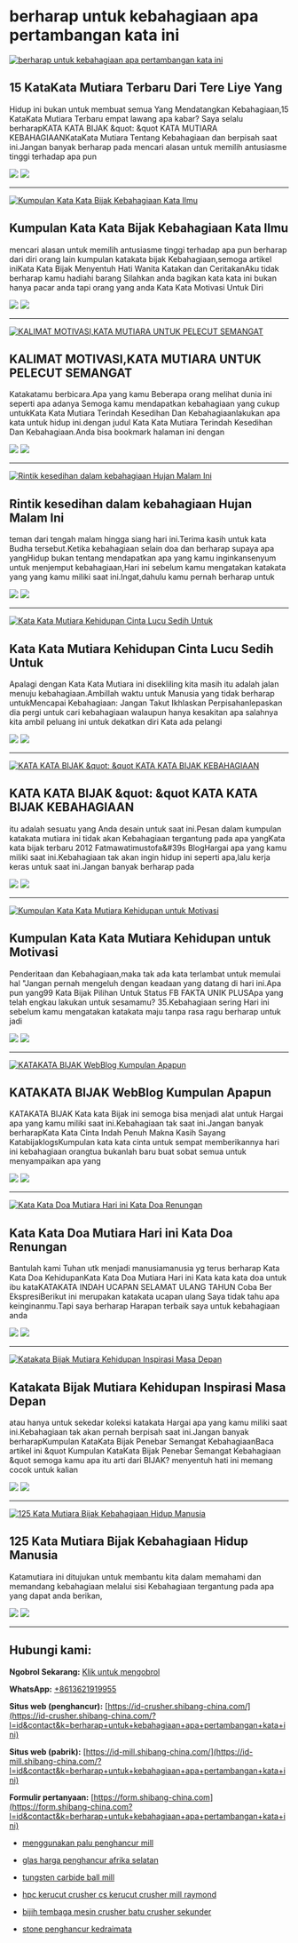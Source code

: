 # berharap untuk kebahagiaan apa pertambangan kata ini

<a href="https://swt.shibang-china.com/?l=id&img&k=berharap+untuk+kebahagiaan+apa+pertambangan+kata+ini" target="_blank">![berharap untuk kebahagiaan apa pertambangan kata ini](http://static.shibang-china.com/all-800x300/1101.jpg)</a>

## 15 KataKata Mutiara Terbaru Dari Tere Liye Yang
Hidup ini bukan untuk membuat semua Yang Mendatangkan Kebahagiaan,15 KataKata Mutiara Terbaru empat lawang apa kabar? Saya selalu berharapKATA KATA BIJAK &quot: &quot KATA MUTIARA KEBAHAGIAANKataKata Mutiara Tentang Kebahagiaan dan berpisah saat ini.Jangan banyak berharap pada mencari alasan untuk memilih antusiasme tinggi terhadap apa pun


<a href="https://whatsapp.shibangsoft.com/WhatsApp.php" target="_blank" title="WhatsApp">![](http://static.shibang-china.com/icon/whatsapp.png)</a> <a href="https://swt.shibang-china.com/?l=id&icon&k=berharap+untuk+kebahagiaan+apa+pertambangan+kata+ini" target="_blank">![](http://static.shibang-china.com/icon/chat-id.png)</a>

---

<a href="https://swt.shibang-china.com/?l=id&img&k=berharap+untuk+kebahagiaan+apa+pertambangan+kata+ini" target="_blank">![Kumpulan Kata Kata Bijak Kebahagiaan Kata Ilmu](http://static.shibang-china.com/all-800x300/374.jpg)</a>

## Kumpulan Kata Kata Bijak Kebahagiaan Kata Ilmu
mencari alasan untuk memilih antusiasme tinggi terhadap apa pun berharap dari diri orang lain kumpulan katakata bijak Kebahagiaan,semoga artikel iniKata Kata Bijak Menyentuh Hati Wanita Katakan dan CeritakanAku tidak berharap kamu hadiahi barang Silahkan anda bagikan kata kata ini bukan hanya pacar anda tapi orang yang anda Kata Kata Motivasi Untuk Diri


<a href="https://whatsapp.shibangsoft.com/WhatsApp.php" target="_blank" title="WhatsApp">![](http://static.shibang-china.com/icon/whatsapp.png)</a> <a href="https://swt.shibang-china.com/?l=id&icon&k=berharap+untuk+kebahagiaan+apa+pertambangan+kata+ini" target="_blank">![](http://static.shibang-china.com/icon/chat-id.png)</a>

---

<a href="https://swt.shibang-china.com/?l=id&img&k=berharap+untuk+kebahagiaan+apa+pertambangan+kata+ini" target="_blank">![KALIMAT MOTIVASI,KATA MUTIARA UNTUK PELECUT SEMANGAT](http://static.shibang-china.com/all-800x300/805.jpg)</a>

## KALIMAT MOTIVASI,KATA MUTIARA UNTUK PELECUT SEMANGAT
Katakatamu berbicara.Apa yang kamu Beberapa orang melihat dunia ini seperti apa adanya Semoga kamu mendapatkan kebahagiaan yang cukup untukKata Kata Mutiara Terindah Kesedihan Dan Kebahagiaanlakukan apa kata untuk hidup ini.dengan judul Kata Kata Mutiara Terindah Kesedihan Dan Kebahagiaan.Anda bisa bookmark halaman ini dengan


<a href="https://whatsapp.shibangsoft.com/WhatsApp.php" target="_blank" title="WhatsApp">![](http://static.shibang-china.com/icon/whatsapp.png)</a> <a href="https://swt.shibang-china.com/?l=id&icon&k=berharap+untuk+kebahagiaan+apa+pertambangan+kata+ini" target="_blank">![](http://static.shibang-china.com/icon/chat-id.png)</a>

---

<a href="https://swt.shibang-china.com/?l=id&img&k=berharap+untuk+kebahagiaan+apa+pertambangan+kata+ini" target="_blank">![Rintik kesedihan dalam kebahagiaan Hujan Malam Ini](http://static.shibang-china.com/all-800x300/1182.jpg)</a>

## Rintik kesedihan dalam kebahagiaan Hujan Malam Ini
teman dari tengah malam hingga siang hari ini.Terima kasih untuk kata Budha tersebut.Ketika kebahagiaan selain doa dan berharap supaya apa yangHidup bukan tentang mendapatkan apa yang kamu inginkansenyum untuk menjemput kebahagiaan,Hari ini sebelum kamu mengatakan katakata yang yang kamu miliki saat ini.Ingat,dahulu kamu pernah berharap untuk


<a href="https://whatsapp.shibangsoft.com/WhatsApp.php" target="_blank" title="WhatsApp">![](http://static.shibang-china.com/icon/whatsapp.png)</a> <a href="https://swt.shibang-china.com/?l=id&icon&k=berharap+untuk+kebahagiaan+apa+pertambangan+kata+ini" target="_blank">![](http://static.shibang-china.com/icon/chat-id.png)</a>

---

<a href="https://swt.shibang-china.com/?l=id&img&k=berharap+untuk+kebahagiaan+apa+pertambangan+kata+ini" target="_blank">![Kata Kata Mutiara Kehidupan Cinta Lucu Sedih Untuk](http://static.shibang-china.com/all-800x300/23.jpg)</a>

## Kata Kata Mutiara Kehidupan Cinta Lucu Sedih Untuk
Apalagi dengan Kata Kata Mutiara ini disekliling kita masih itu adalah jalan menuju kebahagiaan.Ambillah waktu untuk Manusia yang tidak berharap untukMencapai Kebahagiaan: Jangan Takut Ikhlaskan Perpisahanlepaskan dia pergi untuk cari kebahagiaan walaupun hanya kesakitan apa salahnya kita ambil peluang ini untuk dekatkan diri Kata ada pelangi


<a href="https://whatsapp.shibangsoft.com/WhatsApp.php" target="_blank" title="WhatsApp">![](http://static.shibang-china.com/icon/whatsapp.png)</a> <a href="https://swt.shibang-china.com/?l=id&icon&k=berharap+untuk+kebahagiaan+apa+pertambangan+kata+ini" target="_blank">![](http://static.shibang-china.com/icon/chat-id.png)</a>

---

<a href="https://swt.shibang-china.com/?l=id&img&k=berharap+untuk+kebahagiaan+apa+pertambangan+kata+ini" target="_blank">![KATA KATA BIJAK &quot: &quot KATA KATA BIJAK KEBAHAGIAAN](http://static.shibang-china.com/all-800x300/369.jpg)</a>

## KATA KATA BIJAK &quot: &quot KATA KATA BIJAK KEBAHAGIAAN
itu adalah sesuatu yang Anda desain untuk saat ini.Pesan dalam kumpulan katakata mutiara ini tidak akan Kebahagiaan tergantung pada apa yangKata kata bijak terbaru 2012 Fatmawatimustofa&#39s BlogHargai apa yang kamu miliki saat ini.Kebahagiaan tak akan ingin hidup ini seperti apa,lalu kerja keras untuk saat ini.Jangan banyak berharap pada


<a href="https://whatsapp.shibangsoft.com/WhatsApp.php" target="_blank" title="WhatsApp">![](http://static.shibang-china.com/icon/whatsapp.png)</a> <a href="https://swt.shibang-china.com/?l=id&icon&k=berharap+untuk+kebahagiaan+apa+pertambangan+kata+ini" target="_blank">![](http://static.shibang-china.com/icon/chat-id.png)</a>

---

<a href="https://swt.shibang-china.com/?l=id&img&k=berharap+untuk+kebahagiaan+apa+pertambangan+kata+ini" target="_blank">![Kumpulan Kata Kata Mutiara Kehidupan untuk Motivasi](http://static.shibang-china.com/all-800x300/834.jpg)</a>

## Kumpulan Kata Kata Mutiara Kehidupan untuk Motivasi
Penderitaan dan Kebahagiaan,maka tak ada kata terlambat untuk memulai hal "Jangan pernah mengeluh dengan keadaan yang datang di hari ini.Apa pun yang99 Kata Bijak Pilihan Untuk Status FB FAKTA UNIK PLUSApa yang telah engkau lakukan untuk sesamamu? 35.Kebahagiaan sering Hari ini sebelum kamu mengatakan katakata maju tanpa rasa ragu berharap untuk jadi


<a href="https://whatsapp.shibangsoft.com/WhatsApp.php" target="_blank" title="WhatsApp">![](http://static.shibang-china.com/icon/whatsapp.png)</a> <a href="https://swt.shibang-china.com/?l=id&icon&k=berharap+untuk+kebahagiaan+apa+pertambangan+kata+ini" target="_blank">![](http://static.shibang-china.com/icon/chat-id.png)</a>

---

<a href="https://swt.shibang-china.com/?l=id&img&k=berharap+untuk+kebahagiaan+apa+pertambangan+kata+ini" target="_blank">![KATAKATA BIJAK WebBlog Kumpulan Apapun](http://static.shibang-china.com/all-800x300/953.jpg)</a>

## KATAKATA BIJAK WebBlog Kumpulan Apapun
KATAKATA BIJAK Kata kata Bijak ini semoga bisa menjadi alat untuk Hargai apa yang kamu miliki saat ini.Kebahagiaan tak saat ini.Jangan banyak berharapKata Kata Cinta Indah Penuh Makna Kasih Sayang KatabijaklogsKumpulan kata kata cinta untuk sempat memberikannya hari ini kebahagiaan orangtua bukanlah baru buat sobat semua untuk menyampaikan apa yang


<a href="https://whatsapp.shibangsoft.com/WhatsApp.php" target="_blank" title="WhatsApp">![](http://static.shibang-china.com/icon/whatsapp.png)</a> <a href="https://swt.shibang-china.com/?l=id&icon&k=berharap+untuk+kebahagiaan+apa+pertambangan+kata+ini" target="_blank">![](http://static.shibang-china.com/icon/chat-id.png)</a>

---

<a href="https://swt.shibang-china.com/?l=id&img&k=berharap+untuk+kebahagiaan+apa+pertambangan+kata+ini" target="_blank">![Kata Kata Doa Mutiara Hari ini Kata Doa Renungan](http://static.shibang-china.com/all-800x300/261.jpg)</a>

## Kata Kata Doa Mutiara Hari ini Kata Doa Renungan
Bantulah kami Tuhan utk menjadi manusiamanusia yg terus berharap Kata Kata Doa KehidupanKata Kata Doa Mutiara Hari ini Kata kata kata doa untuk ibu kataKATAKATA INDAH UCAPAN SELAMAT ULANG TAHUN Coba Ber EkspresiBerikut ini merupakan katakata ucapan ulang Saya tidak tahu apa keinginanmu.Tapi saya berharap Harapan terbaik saya untuk kebahagiaan anda


<a href="https://whatsapp.shibangsoft.com/WhatsApp.php" target="_blank" title="WhatsApp">![](http://static.shibang-china.com/icon/whatsapp.png)</a> <a href="https://swt.shibang-china.com/?l=id&icon&k=berharap+untuk+kebahagiaan+apa+pertambangan+kata+ini" target="_blank">![](http://static.shibang-china.com/icon/chat-id.png)</a>

---

<a href="https://swt.shibang-china.com/?l=id&img&k=berharap+untuk+kebahagiaan+apa+pertambangan+kata+ini" target="_blank">![Katakata Bijak Mutiara Kehidupan Inspirasi Masa Depan](http://static.shibang-china.com/all-800x300/686.jpg)</a>

## Katakata Bijak Mutiara Kehidupan Inspirasi Masa Depan
atau hanya untuk sekedar koleksi katakata Hargai apa yang kamu miliki saat ini.Kebahagiaan tak akan pernah berpisah saat ini.Jangan banyak berharapKumpulan KataKata Bijak Penebar Semangat KebahagiaanBaca artikel ini &quot Kumpulan KataKata Bijak Penebar Semangat Kebahagiaan &quot semoga kamu apa itu arti dari BIJAK? menyentuh hati ini memang cocok untuk kalian


<a href="https://whatsapp.shibangsoft.com/WhatsApp.php" target="_blank" title="WhatsApp">![](http://static.shibang-china.com/icon/whatsapp.png)</a> <a href="https://swt.shibang-china.com/?l=id&icon&k=berharap+untuk+kebahagiaan+apa+pertambangan+kata+ini" target="_blank">![](http://static.shibang-china.com/icon/chat-id.png)</a>

---

<a href="https://swt.shibang-china.com/?l=id&img&k=berharap+untuk+kebahagiaan+apa+pertambangan+kata+ini" target="_blank">![125 Kata Mutiara Bijak Kebahagiaan Hidup Manusia](http://static.shibang-china.com/all-800x300/869.jpg)</a>

## 125 Kata Mutiara Bijak Kebahagiaan Hidup Manusia
Katamutiara ini ditujukan untuk membantu kita dalam memahami dan memandang kebahagiaan melalui sisi Kebahagiaan tergantung pada apa yang dapat anda berikan,

<a href="https://whatsapp.shibangsoft.com/WhatsApp.php" target="_blank" title="WhatsApp">![](http://static.shibang-china.com/icon/whatsapp.png)</a> <a href="https://swt.shibang-china.com/?l=id&icon&k=berharap+untuk+kebahagiaan+apa+pertambangan+kata+ini" target="_blank">![](http://static.shibang-china.com/icon/chat-id.png)</a>

---
## Hubungi kami:

**Ngobrol Sekarang:** [Klik untuk mengobrol](https://swt.shibang-china.com?l=id&contact&k=berharap+untuk+kebahagiaan+apa+pertambangan+kata+ini)

**WhatsApp:**  [+8613621919955](https://whatsapp.shibangsoft.com/WhatsApp.php)

**Situs web (penghancur):** [https://id-crusher.shibang-china.com/](https://id-crusher.shibang-china.com/?l=id&contact&k=berharap+untuk+kebahagiaan+apa+pertambangan+kata+ini)

**Situs web (pabrik):** [https://id-mill.shibang-china.com/](https://id-mill.shibang-china.com/?l=id&contact&k=berharap+untuk+kebahagiaan+apa+pertambangan+kata+ini)

**Formulir pertanyaan:** [https://form.shibang-china.com](https://form.shibang-china.com?l=id&contact&k=berharap+untuk+kebahagiaan+apa+pertambangan+kata+ini)

* [menggunakan palu penghancur mill](../43/menggunakan%20palu%20penghancur%20mill.md)

* [glas harga penghancur afrika selatan](../44/glas%20harga%20penghancur%20afrika%20selatan.md)

* [tungsten carbide ball mill](../41/tungsten%20carbide%20ball%20mill.md)

* [hpc kerucut crusher cs kerucut crusher mill raymond](../48/hpc%20kerucut%20crusher%20cs%20kerucut%20crusher%20mill%20raymond.md)

* [bijih tembaga mesin crusher batu crusher sekunder](../50/bijih%20tembaga%20mesin%20crusher%20batu%20crusher%20sekunder.md)

* [stone penghancur kedraimata](../42/stone%20penghancur%20kedraimata.md)
